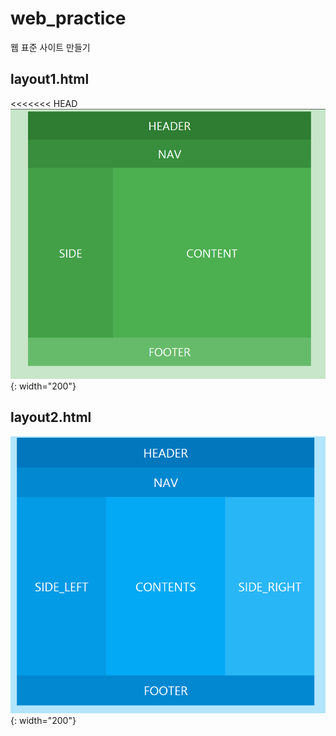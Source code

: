 # web_practice
웹 표준 사이트 만들기


layout1.html
--------------
<<<<<<< HEAD
![layout1](./image/layout1.png){: width="200"}

layout2.html
--------------
![layout2](./image/layout2.png){: width="200"}
